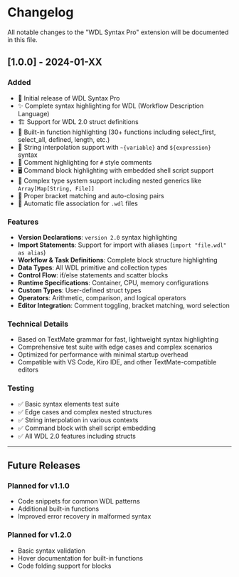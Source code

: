 # Changelog

All notable changes to the "WDL Syntax Pro" extension will be documented in this file.

## [1.0.0] - 2024-01-XX

### Added
- 🎉 Initial release of WDL Syntax Pro
- ✨ Complete syntax highlighting for WDL (Workflow Description Language)
- 🏗️ Support for WDL 2.0 struct definitions
- 🔧 Built-in function highlighting (30+ functions including select_first, select_all, defined, length, etc.)
- 📝 String interpolation support with `~{variable}` and `${expression}` syntax
- 💬 Comment highlighting for `#` style comments
- 🖥️ Command block highlighting with embedded shell script support
- 🎨 Complex type system support including nested generics like `Array[Map[String, File]]`
- 🔗 Proper bracket matching and auto-closing pairs
- 📁 Automatic file association for `.wdl` files

### Features
- **Version Declarations**: `version 2.0` syntax highlighting
- **Import Statements**: Support for import with aliases (`import "file.wdl" as alias`)
- **Workflow & Task Definitions**: Complete block structure highlighting
- **Data Types**: All WDL primitive and collection types
- **Control Flow**: if/else statements and scatter blocks
- **Runtime Specifications**: Container, CPU, memory configurations
- **Custom Types**: User-defined struct types
- **Operators**: Arithmetic, comparison, and logical operators
- **Editor Integration**: Comment toggling, bracket matching, word selection

### Technical Details
- Based on TextMate grammar for fast, lightweight syntax highlighting
- Comprehensive test suite with edge cases and complex scenarios
- Optimized for performance with minimal startup overhead
- Compatible with VS Code, Kiro IDE, and other TextMate-compatible editors

### Testing
- ✅ Basic syntax elements test suite
- ✅ Edge cases and complex nested structures
- ✅ String interpolation in various contexts
- ✅ Command block with shell script embedding
- ✅ All WDL 2.0 features including structs

---

## Future Releases

### Planned for v1.1.0
- Code snippets for common WDL patterns
- Additional built-in functions
- Improved error recovery in malformed syntax

### Planned for v1.2.0
- Basic syntax validation
- Hover documentation for built-in functions
- Code folding support for blocks